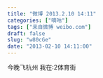 ```yaml
---
title: "微博 2013.2.10 14:11"
categories: ["嘀咕"]
tags: ["来自微博 weibo.com"]
draft: false
slug: "w80cGe"
date: "2013-02-10 14:11:00"
---
```


<p>今晚飞杭州 我在:2体育街 ​​​​</p>
